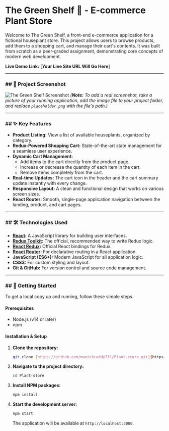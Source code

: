 # The Green Shelf 🌿 - E-commerce Plant Store

Welcome to The Green Shelf, a front-end e-commerce application for a fictional houseplant store. This project allows users to browse products, add them to a shopping cart, and manage their cart's contents. It was built from scratch as a peer-graded assignment, demonstrating core concepts of modern web development.

**Live Demo Link:** [**Your Live Site URL Will Go Here**]

---

### ## 📸 Project Screenshot

![The Green Shelf Screenshot](placeholder.png)
*(**Note:** To add a real screenshot, take a picture of your running application, add the image file to your project folder, and replace `placeholder.png` with the file's path.)*

---

### ## ✨ Key Features

* **Product Listing:** View a list of available houseplants, organized by category.
* **Redux-Powered Shopping Cart:** State-of-the-art state management for a seamless user experience.
* **Dynamic Cart Management:**
    * Add items to the cart directly from the product page.
    * Increase or decrease the quantity of each item in the cart.
    * Remove items completely from the cart.
* **Real-time Updates:** The cart icon in the header and the cart summary update instantly with every change.
* **Responsive Layout:** A clean and functional design that works on various screen sizes.
* **React Router:** Smooth, single-page application navigation between the landing, product, and cart pages.

---

### ## 🛠️ Technologies Used

* **[React](https://reactjs.org/):** A JavaScript library for building user interfaces.
* **[Redux Toolkit](https://redux-toolkit.js.org/):** The official, recommended way to write Redux logic.
* **[React Redux](https://react-redux.js.org/):** Official React bindings for Redux.
* **[React Router](https://reactrouter.com/):** For declarative routing in a React application.
* **JavaScript (ES6+):** Modern JavaScript for all application logic.
* **CSS3:** For custom styling and layout.
* **Git & GitHub:** For version control and source code management.

---

### ## 🚀 Getting Started

To get a local copy up and running, follow these simple steps.

#### Prerequisites

* Node.js (v14 or later)
* npm

#### Installation & Setup

1.  **Clone the repository:**
    ```sh
    git clone [https://github.com/manishreddy731/Plant-store.git](https://github.com/manishreddy731/Plant-store.git)
    ```

2.  **Navigate to the project directory:**
    ```sh
    cd Plant-store
    ```

3.  **Install NPM packages:**
    ```sh
    npm install
    ```

4.  **Start the development server:**
    ```sh
    npm start
    ```
    The application will be available at `http://localhost:3000`.
